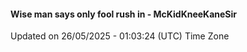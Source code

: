 #### Wise man says only fool rush in - McKidKneeKaneSir
Updated on 26/05/2025 - 01:03:24 (UTC) Time Zone
